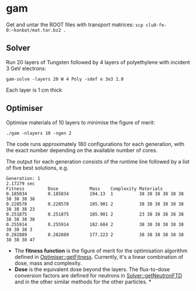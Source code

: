 # gam
Get and untar the ROOT files with transport matrices: ```scp clu0-fe-0:~konbat/mat.tar.bz2 .```

## Solver
Run 20 layers of Tungsten followed by 4 layers of polyethylene with incident 3 GeV electrons:

```gam-solve -layers 20 W 4 Poly -sdef e 3e3 1.0```

Each layer is 1 cm thick


## Optimiser
Optimise materials of 10 layers to minimise the figure of merit:

```./gam -nlayers 10 -ngen 2```

The code runs approximately 180 configurations for each generation,
with the exact number depending on the available number of cores.

The output for each generation consists of the runtime line followed
by a list of five best solutions, e.g.

```
Generation: 1
2.17279 sec
Fitness         Dose            Mass    Complexity Materials
0.185034        0.185034        194.13  1          38 38 38 38 38 38 38 38 38 38
0.228578        0.228578        185.901 2          38 38 38 38 38 38 38 38 38 23
0.251875        0.251875        185.901 2          23 38 38 38 38 38 38 38 38 38
0.255914        0.255914        182.684 2          38 38 38 38 38 38 38 38 38 3
0.282889        0.282889        177.223 2          38 38 38 38 38 38 38 38 38 47
```

* The **fitness function** is the figure of merit for the optimisation
  algorithm defined in
  [Optimiser::getFitness](https://github.com/kbat/gam/blob/master/src/Optimiser.cxx). Currently,
  it's a linear combination of dose, mass and complexity.
* **Dose** is the equivalent dose beyond the layers. The flux-to-dose
 conversion factors are defined for neutrons in
 [Solver::getNeutronFTD](https://github.com/kbat/gam/blob/master/src/Solver.cxx)
 and in the other similar methods for the other particles.  *

